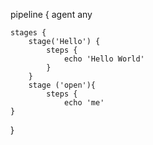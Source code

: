 pipeline {
    agent any

    stages {
        stage('Hello') {
            steps {
                echo 'Hello World'
            }
        }
        stage ('open'){
            steps {
                echo 'me'
    }
}

